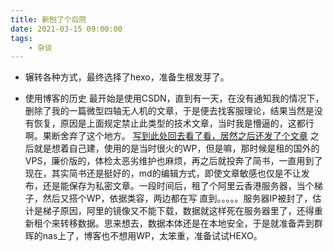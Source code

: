 ```yaml
---
title: 新刨了个后院
date: 2021-03-15 09:00:00
tags:
    - 杂谈
---
```


* 辗转各种方式，最终选择了hexo，准备生根发芽了。
<!-- more -->
* 使用博客的历史
最开始是使用CSDN，直到有一天，在没有通知我的情况下，删除了我的一篇微型四轴无人机的文章，于是便去找客服理论，结果当然是没有恢复，原因是上面规定禁止此类型的技术文章，当时我是懵逼的，这都行啊。果断舍弃了这个地方。
[写到此处回去看了看，居然之后还发了个文章](https://blog.csdn.net/lissettecarlr/article/details/91580591?spm=1001.2014.3001.5501)
之后就是想着自己建，使用的是当时很火的WP，但是嘛，那时候是租的国外的VPS，廉价版的，体检太恶劣维护也麻烦，再之后就投奔了简书，一直用到了现在，其实简书还是挺好的，md的编辑方式，即使文章敏感也仅是不让发布，还是能保存为私密文章。一段时间后，租了个阿里云香港服务器，当个梯子，然后又搭个WP，依据类容，两边都在写
直到。。。。。服务器IP被封了，估计是梯子原因，阿里的镜像又不能下载，数据就这样死在服务器里了，还得重新租个来转移数据。思来想去，数据本体还是在本地安全，于是就准备弄到群晖的nas上了，博客也不想用WP，太笨重，准备试试HEXO。

